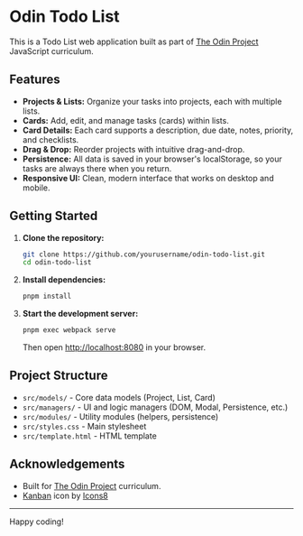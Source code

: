 # Odin Todo List

This is a Todo List web application built as part of [The Odin Project](https://www.theodinproject.com/) JavaScript curriculum.

## Features

- **Projects & Lists:** Organize your tasks into projects, each with multiple lists.
- **Cards:** Add, edit, and manage tasks (cards) within lists.
- **Card Details:** Each card supports a description, due date, notes, priority, and checklists.
- **Drag & Drop:** Reorder projects with intuitive drag-and-drop.
- **Persistence:** All data is saved in your browser's localStorage, so your tasks are always there when you return.
- **Responsive UI:** Clean, modern interface that works on desktop and mobile.

## Getting Started

1. **Clone the repository:**
   ```bash
   git clone https://github.com/yourusername/odin-todo-list.git
   cd odin-todo-list
   ```

2. **Install dependencies:**
   ```bash
   pnpm install
   ```

3. **Start the development server:**
   ```bash
   pnpm exec webpack serve
   ```
   Then open [http://localhost:8080](http://localhost:8080) in your browser.

## Project Structure

- `src/models/` - Core data models (Project, List, Card)
- `src/managers/` - UI and logic managers (DOM, Modal, Persistence, etc.)
- `src/modules/` - Utility modules (helpers, persistence)
- `src/styles.css` - Main stylesheet
- `src/template.html` - HTML template

## Acknowledgements

- Built for [The Odin Project](https://www.theodinproject.com/) curriculum.
- [Kanban](https://icons8.com/icon/fbyWnEcsCVhd/kanban) icon by [Icons8](https://icons8.com)

---

Happy coding!